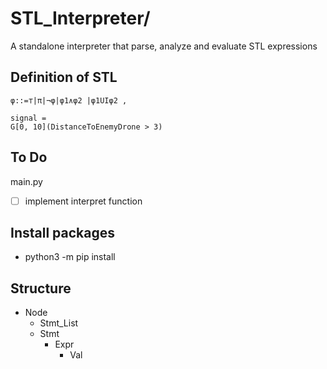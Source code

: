 # STL_Interpreter/
A standalone interpreter that parse, analyze and evaluate STL expressions

## Definition of STL
```
φ::=⊤|π|¬φ|φ1∧φ2 |φ1UIφ2 ,
```
```
signal = 
G[0, 10](DistanceToEnemyDrone > 3)

```
## To Do
main.py
- [ ] implement interpret function


## Install packages
- python3 -m pip install


## Structure
- Node
    - Stmt_List
    - Stmt
        - Expr
            - Val